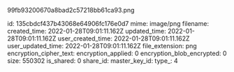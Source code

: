 99fb93200670a8bad2c57218bb61ca93.png

id: 135cbdcf437b43068e64906fc176e0d7
mime: image/png
filename: 
created_time: 2022-01-28T09:01:11.162Z
updated_time: 2022-01-28T09:01:11.162Z
user_created_time: 2022-01-28T09:01:11.162Z
user_updated_time: 2022-01-28T09:01:11.162Z
file_extension: png
encryption_cipher_text: 
encryption_applied: 0
encryption_blob_encrypted: 0
size: 550302
is_shared: 0
share_id: 
master_key_id: 
type_: 4